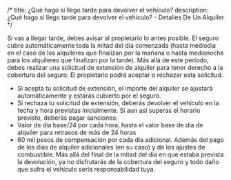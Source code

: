 /*title: ¿Qué hago si llego tarde para devolver el vehículo?description: ¿Qué hago si llego tarde para devolver el vehículo? - Detalles De Un Alquiler*/Si vas a llegar tarde, debes avisar al propietario lo antes posible. El seguro cubre automáticamente toda la mitad del día comenzada (hasta mediodía en el caso de los alquileres que finalizan por la mañana o hasta medianoche para los alquileres que finalizan por la tarde). Más allá de este período, debes realizar una solicitud de extensión de alquiler para tener derecho a la cobertura del seguro. El propietario podrá aceptar o rechazar esta solicitud.* Si acepta tu solicitud de extensión, el importe del alquiler se ajustará automáticamente y estarás cubierto por el seguro.* Si rechaza tu solicitud de extensión, deberás devolver el vehículo en la fecha y hora previstas inicialmente. Si aun así superas el horario previsto, deberás pagar sanciones:* Valor de día base/24 por cada hora, hasta el valor base de día de alquiler para retrasos de más de 24 horas* 60 mil pesos de compensación por cada día adicional.Además del pago de los días de alquiler adicionales (en su caso) y de los ajustes de combustible. Más allá del final de la mitad del día en que estaba prevista la devolución, ya no disfrutarás de la cobertura del seguro y todo daño que sufra el vehículo sería responsabilidad tuya.